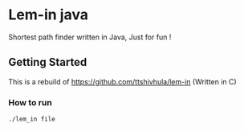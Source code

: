 # Lem-in java

Shortest path finder written in Java, Just for fun !

## Getting Started
This is a rebuild of https://github.com/ttshivhula/lem-in (Written in C) 

### How to run

```
./lem_in file
```

